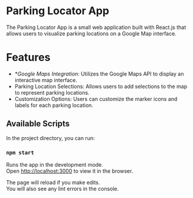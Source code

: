 # Parking Locator App

The Parking Locator App is a small web application built with React.js that allows users to visualize parking locations on a Google Map interface.

# Features

- **Google Maps Integration*: Utilizes the Google Maps API to display an interactive map interface.
- Parking Location Selections: Allows users to add selections to the map to represent parking locations.
- Customization Options: Users can customize the marker icons and labels for each parking location.

## Available Scripts

In the project directory, you can run:

### `npm start`

Runs the app in the development mode.\
Open [http://localhost:3000](http://localhost:3000) to view it in the browser.

The page will reload if you make edits.\
You will also see any lint errors in the console.
